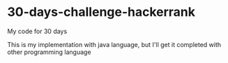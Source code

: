 # 30-days-challenge-hackerrank
My code for 30 days 

This is my implementation with java language, but I'll get it completed with other programming language
